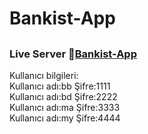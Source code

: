 # Bankist-App
## <h3>Live Server 🔴<a href="https://bankist-app-demo.netlify.app/">Bankist-App</a></h3>
 
Kullanıcı bilgileri:<br/>
Kullanıcı adı:bb Şifre:1111<br/>
Kullanıcı adı:bd  Şifre:2222<br/>
Kullanıcı adı:ma Şifre:3333<br/>
Kullanıcı adı:my Şifre:4444<br/>
